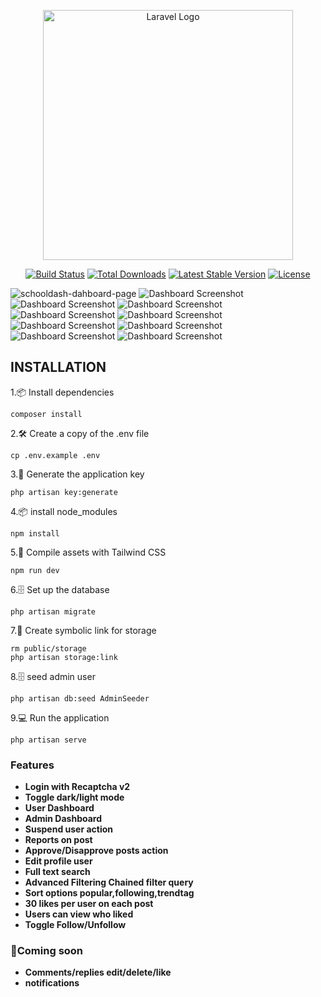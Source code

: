 <p align="center"><a href="https://laravel.com" target="_blank"><img src="https://raw.githubusercontent.com/laravel/art/master/logo-lockup/5%20SVG/2%20CMYK/1%20Full%20Color/laravel-logolockup-cmyk-red.svg" width="400" alt="Laravel Logo"></a></p>

<p align="center">
<a href="https://github.com/laravel/framework/actions"><img src="https://github.com/laravel/framework/workflows/tests/badge.svg" alt="Build Status"></a>
<a href="https://packagist.org/packages/laravel/framework"><img src="https://img.shields.io/packagist/dt/laravel/framework" alt="Total Downloads"></a>
<a href="https://packagist.org/packages/laravel/framework"><img src="https://img.shields.io/packagist/v/laravel/framework" alt="Latest Stable Version"></a>
<a href="https://packagist.org/packages/laravel/framework"><img src="https://img.shields.io/packagist/l/laravel/framework" alt="License"></a>
</p>


![schooldash-dahboard-page](https://i.postimg.cc/4d3Ydcnt/Screenshot-2025-05-23-201933.png)
![Dashboard Screenshot](https://i.postimg.cc/6qXpDbF9/Screenshot-2025-05-23-191142.png)
![Dashboard Screenshot](https://i.postimg.cc/SRhwFNyZ/127-0-0-1-8000-admin-users-1.png)
![Dashboard Screenshot](https://i.postimg.cc/Kjx6G0CS/127-0-0-1-8000-show-2-3.png)
![Dashboard Screenshot](https://i.postimg.cc/13SZW9SL/Screenshot-2025-05-29-202150.png)
![Dashboard Screenshot](https://i.postimg.cc/Hs99fVxj/127-0-0-1-8000-admin-tags-sort-oldest-2.png)
![Dashboard Screenshot](https://i.postimg.cc/RFXRtGNz/127-0-0-1-8000-12.png)
![Dashboard Screenshot](https://i.postimg.cc/m2sndQVs/Screenshot-2025-05-26-223512.png)
![Dashboard Screenshot](https://i.postimg.cc/QxnywNNr/127-0-0-1-8000-posts-10-2.png)
![Dashboard Screenshot](https://i.postimg.cc/QdHRd9Yt/Screenshot-2025-05-31-160114.png)

## INSTALLATION
1.📦 Install dependencies
```
composer install
```
2.🛠️ Create a copy of the .env file
```
cp .env.example .env
```
3.🔑 Generate the application key
```
php artisan key:generate
```
4.📦 install node_modules
```
npm install
```
5.🚀 Compile assets with Tailwind CSS
```
npm run dev
```
6.🗄️ Set up the database
```
php artisan migrate
```
7.🔗 Create symbolic link for storage
```
rm public/storage
php artisan storage:link
```
8.🗄️ seed admin user 
```
php artisan db:seed AdminSeeder
```
9.💻 Run the application
```
php artisan serve
```


### Features
- **Login with Recaptcha v2** 
- **Toggle dark/light mode** 
- **User Dashboard**
- **Admin Dashboard**
- **Suspend user action**
- **Reports on post**
- **Approve/Disapprove posts action**
- **Edit profile user**
- **Full text search**  
- **Advanced Filtering Chained filter query**
- **Sort options popular,following,trendtag**
- **30 likes per user on each post**
- **Users can view who liked**
- **Toggle Follow/Unfollow**

### 🚀Coming soon
- **Comments/replies edit/delete/like** 
- **notifications** 


